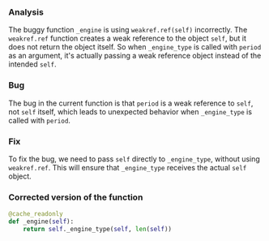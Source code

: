 ### Analysis
The buggy function `_engine` is using `weakref.ref(self)` incorrectly. The `weakref.ref` function creates a weak reference to the object `self`, but it does not return the object itself. So when `_engine_type` is called with `period` as an argument, it's actually passing a weak reference object instead of the intended `self`.

### Bug
The bug in the current function is that `period` is a weak reference to `self`, not `self` itself, which leads to unexpected behavior when `_engine_type` is called with `period`.

### Fix
To fix the bug, we need to pass `self` directly to `_engine_type`, without using `weakref.ref`. This will ensure that `_engine_type` receives the actual `self` object.

### Corrected version of the function
```python
@cache_readonly
def _engine(self):
    return self._engine_type(self, len(self))
```